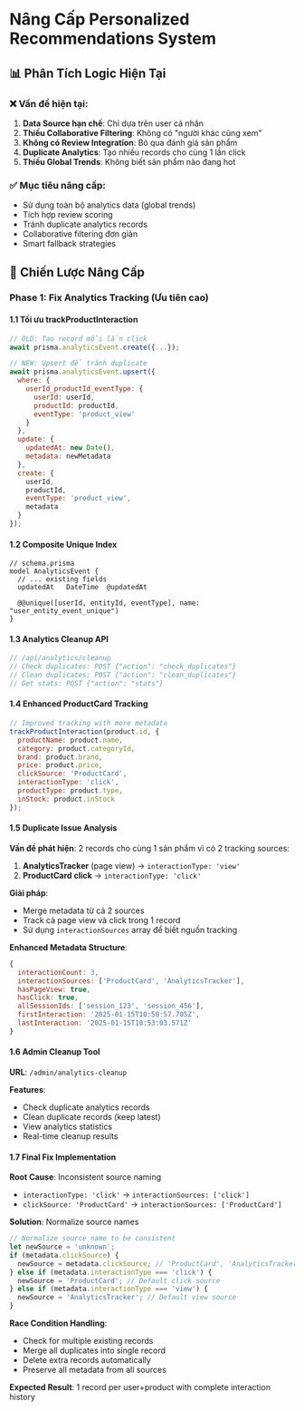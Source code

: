 # Nâng Cấp Personalized Recommendations System

## 📊 Phân Tích Logic Hiện Tại

### ❌ Vấn đề hiện tại:

1. **Data Source hạn chế**: Chỉ dựa trên user cá nhân
2. **Thiếu Collaborative Filtering**: Không có "người khác cũng xem"
3. **Không có Review Integration**: Bỏ qua đánh giá sản phẩm
4. **Duplicate Analytics**: Tạo nhiều records cho cùng 1 lần click
5. **Thiếu Global Trends**: Không biết sản phẩm nào đang hot

### ✅ Mục tiêu nâng cấp:

- Sử dụng toàn bộ analytics data (global trends)
- Tích hợp review scoring
- Tránh duplicate analytics records
- Collaborative filtering đơn giản
- Smart fallback strategies

## 🎯 Chiến Lược Nâng Cấp

### Phase 1: Fix Analytics Tracking (Ưu tiên cao)

#### 1.1 Tối ưu trackProductInteraction

```javascript
// OLD: Tạo record mỗi lần click
await prisma.analyticsEvent.create({...});

// NEW: Upsert để tránh duplicate
await prisma.analyticsEvent.upsert({
  where: {
    userId_productId_eventType: {
      userId: userId,
      productId: productId,
      eventType: 'product_view'
    }
  },
  update: {
    updatedAt: new Date(),
    metadata: newMetadata
  },
  create: {
    userId,
    productId,
    eventType: 'product_view',
    metadata
  }
});
```

#### 1.2 Composite Unique Index

```prisma
// schema.prisma
model AnalyticsEvent {
  // ... existing fields
  updatedAt   DateTime  @updatedAt

  @@unique([userId, entityId, eventType], name: "user_entity_event_unique")
}
```

#### 1.3 Analytics Cleanup API

```javascript
// /api/analytics/cleanup
// Check duplicates: POST {"action": "check_duplicates"}
// Clean duplicates: POST {"action": "clean_duplicates"}
// Get stats: POST {"action": "stats"}
```

#### 1.4 Enhanced ProductCard Tracking

```javascript
// Improved tracking with more metadata
trackProductInteraction(product.id, {
  productName: product.name,
  category: product.categoryId,
  brand: product.brand,
  price: product.price,
  clickSource: 'ProductCard',
  interactionType: 'click',
  productType: product.type,
  inStock: product.inStock
});
```

#### 1.5 Duplicate Issue Analysis

**Vấn đề phát hiện**: 2 records cho cùng 1 sản phẩm vì có 2 tracking sources:

1. **AnalyticsTracker** (page view) → `interactionType: 'view'`
2. **ProductCard click** → `interactionType: 'click'`

**Giải pháp**:

- Merge metadata từ cả 2 sources
- Track cả page view và click trong 1 record
- Sử dụng `interactionSources` array để biết nguồn tracking

**Enhanced Metadata Structure**:

```javascript
{
  interactionCount: 3,
  interactionSources: ['ProductCard', 'AnalyticsTracker'],
  hasPageView: true,
  hasClick: true,
  allSessionIds: ['session_123', 'session_456'],
  firstInteraction: '2025-01-15T10:50:57.705Z',
  lastInteraction: '2025-01-15T10:53:03.571Z'
}
```

#### 1.6 Admin Cleanup Tool

**URL**: `/admin/analytics-cleanup`

**Features**:

- Check duplicate analytics records
- Clean duplicate records (keep latest)
- View analytics statistics
- Real-time cleanup results

#### 1.7 Final Fix Implementation

**Root Cause**: Inconsistent source naming

- `interactionType: 'click'` → `interactionSources: ['click']`
- `clickSource: 'ProductCard'` → `interactionSources: ['ProductCard']`

**Solution**: Normalize source names

```javascript
// Normalize source name to be consistent
let newSource = 'unknown';
if (metadata.clickSource) {
  newSource = metadata.clickSource; // 'ProductCard', 'AnalyticsTracker'
} else if (metadata.interactionType === 'click') {
  newSource = 'ProductCard'; // Default click source
} else if (metadata.interactionType === 'view') {
  newSource = 'AnalyticsTracker'; // Default view source
}
```

**Race Condition Handling**:

- Check for multiple existing records
- Merge all duplicates into single record
- Delete extra records automatically
- Preserve all metadata from all sources

**Expected Result**: 1 record per user+product with complete interaction history
